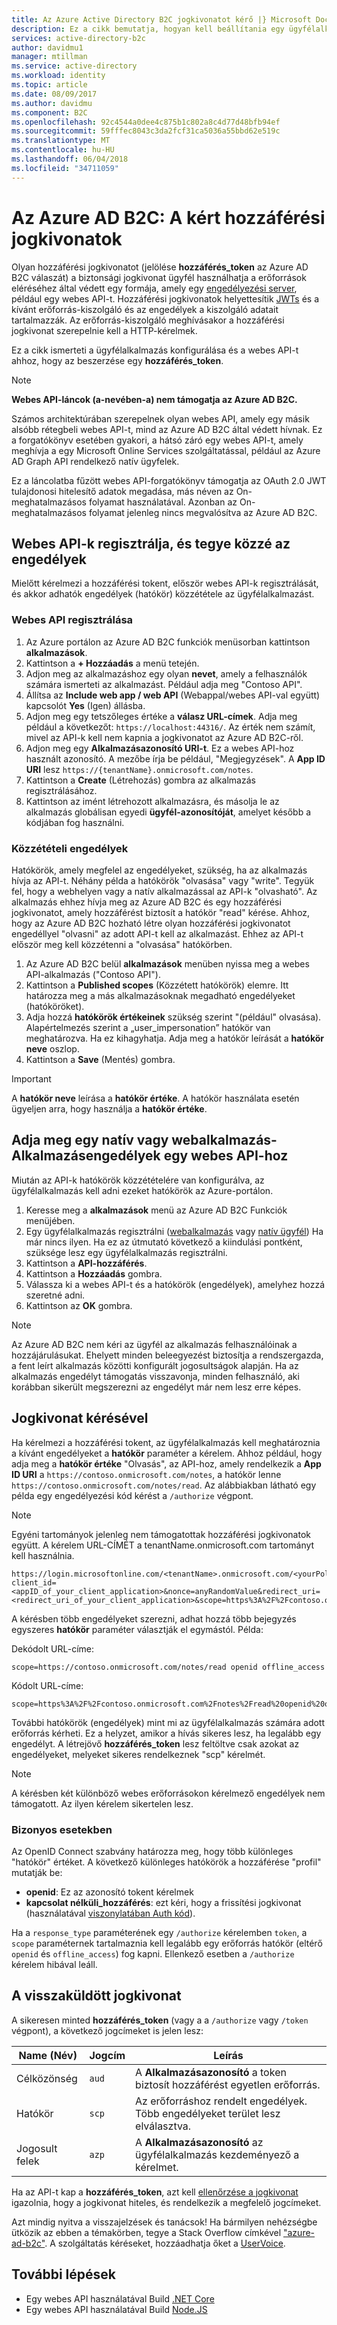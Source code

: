 ```yaml
---
title: Az Azure Active Directory B2C jogkivonatot kérő |} Microsoft Docs
description: Ez a cikk bemutatja, hogyan kell beállítania egy ügyfélalkalmazást, és egy hozzáférési jogkivonat.
services: active-directory-b2c
author: davidmu1
manager: mtillman
ms.service: active-directory
ms.workload: identity
ms.topic: article
ms.date: 08/09/2017
ms.author: davidmu
ms.component: B2C
ms.openlocfilehash: 92c4544a0dee4c875b1c802a8c4d77d48bfb94ef
ms.sourcegitcommit: 59fffec8043c3da2fcf31ca5036a55bbd62e519c
ms.translationtype: MT
ms.contentlocale: hu-HU
ms.lasthandoff: 06/04/2018
ms.locfileid: "34711059"
---
```

# <a name="azure-ad-b2c-requesting-access-tokens"></a>Az Azure AD B2C: A kért hozzáférési jogkivonatok

Olyan hozzáférési jogkivonatot (jelölése **hozzáférés\_token** az Azure AD B2C válaszát) a biztonsági jogkivonat ügyfél használhatja a erőforrások eléréséhez által védett egy formája, amely egy [engedélyezési server](https://docs.microsoft.com/azure/active-directory-b2c/active-directory-b2c-reference-protocols#the-basics), például egy webes API-t. Hozzáférési jogkivonatok helyettesítik [JWTs](https://docs.microsoft.com/azure/active-directory-b2c/active-directory-b2c-reference-tokens#types-of-tokens) és a kívánt erőforrás-kiszolgáló és az engedélyek a kiszolgáló adatait tartalmazzák. Az erőforrás-kiszolgáló meghívásakor a hozzáférési jogkivonat szerepelnie kell a HTTP-kérelmek.

Ez a cikk ismerteti a ügyfélalkalmazás konfigurálása és a webes API-t ahhoz, hogy az beszerzése egy **hozzáférés\_token**.

> [!NOTE]
> **Webes API-láncok (a-nevében-a) nem támogatja az Azure AD B2C.**
>
> Számos architektúrában szerepelnek olyan webes API, amely egy másik alsóbb rétegbeli webes API-t, mind az Azure AD B2C által védett hívnak. Ez a forgatókönyv esetében gyakori, a hátsó záró egy webes API-t, amely meghívja a egy Microsoft Online Services szolgáltatással, például az Azure AD Graph API rendelkező natív ügyfelek.
>
> Ez a láncolatba fűzött webes API-forgatókönyv támogatja az OAuth 2.0 JWT tulajdonosi hitelesítő adatok megadása, más néven az On-meghatalmazásos folyamat használatával. Azonban az On-meghatalmazásos folyamat jelenleg nincs megvalósítva az Azure AD B2C.

## <a name="register-a-web-api-and-publish-permissions"></a>Webes API-k regisztrálja, és tegye közzé az engedélyek

Mielőtt kérelmezi a hozzáférési tokent, először webes API-k regisztrálását, és akkor adhatók engedélyek (hatókör) közzététele az ügyfélalkalmazást.

### <a name="register-a-web-api"></a>Webes API regisztrálása

1. Az Azure portálon az Azure AD B2C funkciók menüsorban kattintson **alkalmazások**.
1. Kattintson a **+ Hozzáadás** a menü tetején.
1. Adjon meg az alkalmazáshoz egy olyan **nevet**, amely a felhasználók számára ismerteti az alkalmazást. Például adja meg "Contoso API".
1. Állítsa az **Include web app / web API** (Webappal/webes API-val együtt) kapcsolót **Yes** (Igen) állásba.
1. Adjon meg egy tetszőleges értéke a **válasz URL-címek**. Adja meg például a következőt: `https://localhost:44316/`. Az érték nem számít, mivel az API-k kell nem kapnia a jogkivonatot az Azure AD B2C-ről.
1. Adjon meg egy **Alkalmazásazonosító URI-t**. Ez a webes API-hoz használt azonosító. A mezőbe írja be például, "Megjegyzések". A **App ID URI** lesz `https://{tenantName}.onmicrosoft.com/notes`.
1. Kattintson a **Create** (Létrehozás) gombra az alkalmazás regisztrálásához.
1. Kattintson az imént létrehozott alkalmazásra, és másolja le az alkalmazás globálisan egyedi **ügyfél-azonosítóját**, amelyet később a kódjában fog használni.

### <a name="publishing-permissions"></a>Közzétételi engedélyek

Hatókörök, amely megfelel az engedélyeket, szükség, ha az alkalmazás hívja az API-t. Néhány példa a hatókörök "olvasása" vagy "write". Tegyük fel, hogy a webhelyen vagy a natív alkalmazással az API-k "olvasható". Az alkalmazás ehhez hívja meg az Azure AD B2C és egy hozzáférési jogkivonatot, amely hozzáférést biztosít a hatókör "read" kérése. Ahhoz, hogy az Azure AD B2C hozható létre olyan hozzáférési jogkivonatot engedéllyel "olvasni" az adott API-t kell az alkalmazást. Ehhez az API-t először meg kell közzétenni a "olvasása" hatókörben.

1. Az Azure AD B2C belül **alkalmazások** menüben nyissa meg a webes API-alkalmazás ("Contoso API").
1. Kattintson a **Published scopes** (Közzétett hatókörök) elemre. Itt határozza meg a más alkalmazásoknak megadható engedélyeket (hatóköröket).
1. Adja hozzá **hatókörök értékeinek** szükség szerint "(például" olvasása). Alapértelmezés szerint a „user_impersonation” hatókör van meghatározva. Ha ez kihagyhatja. Adja meg a hatókör leírását a **hatókör neve** oszlop.
1. Kattintson a **Save** (Mentés) gombra.

> [!IMPORTANT]
> A **hatókör neve** leírása a **hatókör értéke**. A hatókör használata esetén ügyeljen arra, hogy használja a **hatókör értéke**.

## <a name="grant-a-native-or-web-app-permissions-to-a-web-api"></a>Adja meg egy natív vagy webalkalmazás-Alkalmazásengedélyek egy webes API-hoz

Miután az API-k hatókörök közzétételére van konfigurálva, az ügyfélalkalmazás kell adni ezeket hatókörök az Azure-portálon.

1. Keresse meg a **alkalmazások** menü az Azure AD B2C Funkciók menüjében.
1. Egy ügyfélalkalmazás regisztrálni ([webalkalmazás](active-directory-b2c-app-registration.md#register-a-web-app) vagy [natív ügyfél](active-directory-b2c-app-registration.md#register-a-mobile-or-native-app)) Ha már nincs ilyen. Ha ez az útmutató következő a kiindulási pontként, szüksége lesz egy ügyfélalkalmazás regisztrálni.
1. Kattintson a **API-hozzáférés**.
1. Kattintson a **Hozzáadás** gombra.
1. Válassza ki a webes API-t és a hatókörök (engedélyek), amelyhez hozzá szeretné adni.
1. Kattintson az **OK** gombra.

> [!NOTE]
> Az Azure AD B2C nem kéri az ügyfél az alkalmazás felhasználóinak a hozzájárulásukat. Ehelyett minden beleegyezést biztosítja a rendszergazda, a fent leírt alkalmazás közötti konfigurált jogosultságok alapján. Ha az alkalmazás engedélyt támogatás visszavonja, minden felhasználó, aki korábban sikerült megszerezni az engedélyt már nem lesz erre képes.

## <a name="requesting-a-token"></a>Jogkivonat kérésével

Ha kérelmezi a hozzáférési tokent, az ügyfélalkalmazás kell meghatároznia a kívánt engedélyeket a **hatókör** paraméter a kérelem. Ahhoz például, hogy adja meg a **hatókör értéke** "Olvasás", az API-hoz, amely rendelkezik a **App ID URI** a `https://contoso.onmicrosoft.com/notes`, a hatókör lenne `https://contoso.onmicrosoft.com/notes/read`. Az alábbiakban látható egy példa egy engedélyezési kód kérést a `/authorize` végpont.

> [!NOTE]
> Egyéni tartományok jelenleg nem támogatottak hozzáférési jogkivonatok együtt. A kérelem URL-CÍMÉT a tenantName.onmicrosoft.com tartományt kell használnia.

```
https://login.microsoftonline.com/<tenantName>.onmicrosoft.com/<yourPolicyId>/oauth2/v2.0/authorize?client_id=<appID_of_your_client_application>&nonce=anyRandomValue&redirect_uri=<redirect_uri_of_your_client_application>&scope=https%3A%2F%2Fcontoso.onmicrosoft.com%2Fnotes%2Fread&response_type=code 
```

A kérésben több engedélyeket szerezni, adhat hozzá több bejegyzés egyszeres **hatókör** paraméter választják el egymástól. Példa:

Dekódolt URL-címe:

```
scope=https://contoso.onmicrosoft.com/notes/read openid offline_access
```

Kódolt URL-címe:

```
scope=https%3A%2F%2Fcontoso.onmicrosoft.com%2Fnotes%2Fread%20openid%20offline_access
```

További hatókörök (engedélyek) mint mi az ügyfélalkalmazás számára adott erőforrás kérheti. Ez a helyzet, amikor a hívás sikeres lesz, ha legalább egy engedélyt. A létrejövő **hozzáférés\_token** lesz feltöltve csak azokat az engedélyeket, melyeket sikeres rendelkeznek "scp" kérelmét.

> [!NOTE] 
> A kérésben két különböző webes erőforrásokon kérelmező engedélyek nem támogatott. Az ilyen kérelem sikertelen lesz.

### <a name="special-cases"></a>Bizonyos esetekben

Az OpenID Connect szabvány határozza meg, hogy több különleges "hatókör" értéket. A következő különleges hatókörök a hozzáférése "profil" mutatják be:

* **openid**: Ez az azonosító tokent kérelmek
* **kapcsolat nélküli\_hozzáférés**: ezt kéri, hogy a frissítési jogkivonat (használatával [viszonylatában Auth kód](active-directory-b2c-reference-oauth-code.md)).

Ha a `response_type` paraméterének egy `/authorize` kérelemben `token`, a `scope` paraméternek tartalmaznia kell legalább egy erőforrás hatókör (eltérő `openid` és `offline_access`) fog kapni. Ellenkező esetben a `/authorize` kérelem hibával leáll.

## <a name="the-returned-token"></a>A visszaküldött jogkivonat

A sikeresen minted **hozzáférés\_token** (vagy a a `/authorize` vagy `/token` végpont), a következő jogcímeket is jelen lesz:

| Name (Név) | Jogcím | Leírás |
| --- | --- | --- |
|Célközönség |`aud` |A **Alkalmazásazonosító** a token biztosít hozzáférést egyetlen erőforrás. |
|Hatókör |`scp` |Az erőforráshoz rendelt engedélyek. Több engedélyeket terület lesz elválasztva. |
|Jogosult felek |`azp` |A **Alkalmazásazonosító** az ügyfélalkalmazás kezdeményező a kérelmet. |

Ha az API-t kap a **hozzáférés\_token**, azt kell [ellenőrzése a jogkivonat](active-directory-b2c-reference-tokens.md) igazolnia, hogy a jogkivonat hiteles, és rendelkezik a megfelelő jogcímeket.

Azt mindig nyitva a visszajelzések és tanácsok! Ha bármilyen nehézségbe ütközik az ebben a témakörben, tegye a Stack Overflow címkével ["azure-ad-b2c"](https://stackoverflow.com/questions/tagged/azure-ad-b2c). A szolgáltatás kéréseket, hozzáadhatja őket a [UserVoice](https://feedback.azure.com/forums/169401-azure-active-directory/category/160596-b2c).

## <a name="next-steps"></a>További lépések

* Egy webes API használatával Build [.NET Core](https://github.com/Azure-Samples/active-directory-b2c-dotnetcore-webapi)
* Egy webes API használatával Build [Node.JS](https://github.com/Azure-Samples/active-directory-b2c-javascript-nodejs-webapi)
